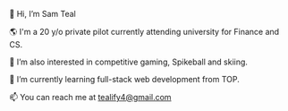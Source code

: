 👋 Hi, I’m Sam Teal

🌎 I'm a 20 y/o private pilot currently attending university for Finance and CS. 

👀 I’m also interested in competitive gaming, Spikeball and skiing.

🌱 I’m currently learning full-stack web development from TOP.

📫 You can reach me at tealify4@gmail.com

<!---
Teal1/Teal1 is a ✨ special ✨ repository because its `README.md` (this file) appears on your GitHub profile.
You can click the Preview link to take a look at your changes.
--->
